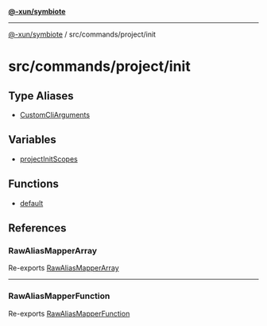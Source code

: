 [**@-xun/symbiote**](../../../../README.md)

***

[@-xun/symbiote](../../../../README.md) / src/commands/project/init

# src/commands/project/init

## Type Aliases

- [CustomCliArguments](type-aliases/CustomCliArguments.md)

## Variables

- [projectInitScopes](variables/projectInitScopes.md)

## Functions

- [default](functions/default.md)

## References

### RawAliasMapperArray

Re-exports [RawAliasMapperArray](../../../util/type-aliases/RawAliasMapperArray.md)

***

### RawAliasMapperFunction

Re-exports [RawAliasMapperFunction](../../../util/type-aliases/RawAliasMapperFunction.md)
